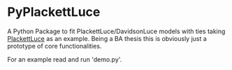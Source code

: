 # PyPlackettLuce

A Python Package to fit PlackettLuce/DavidsonLuce models with ties taking [PlackettLuce](https://hturner.github.io/PlackettLuce/) as an example. Being a BA thesis this is obviously just a prototype of core functionalities.

For an example read and run 'demo.py'.
